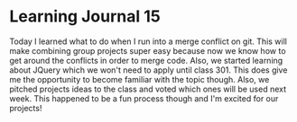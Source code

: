 # Learning Journal 15

  Today I learned what to do when I run into a merge conflict on git. This will make combining group projects super easy because now we know how to get around the conflicts in order to merge code. Also, we started learning about JQuery which we won't need to apply until class 301. This does give me the opportunity to become familiar with the topic though. Also, we pitched projects ideas to the class and voted which ones will be used next week. This happened to be a fun process though and I'm excited for our projects!
